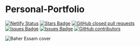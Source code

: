 # Personal-Portfolio

[![Netlify Status](https://api.netlify.com/api/v1/badges/adde94e6-335b-4571-bf3b-d1df9794364d/deploy-status)](https://app.netlify.com/sites/baher-essam/deploys)
<a href="https://github.com/Baher-essam/Personal-Portfolio/stargazers"><img src="https://img.shields.io/github/stars/Baher-essam/Personal-Portfolio" alt="Stars Badge"/></a>
<a href="https://github.com/Baher-essam/Personal-Portfolio/pulls"><img alt="GitHub closed pull requests" src="https://img.shields.io/github/issues-pr-closed/Baher-essam/Personal-Portfolio?color=red"></a>
<a href="https://github.com/Baher-essam/Personal-Portfolio/issues"><img src="https://img.shields.io/github/issues/Baher-essam/Personal-Portfolio" alt="Issues Badge"/></a>
<a href="https://github.com/Baher-essam/Personal-Portfolio/languages/count"><img src="https://img.shields.io/github/languages/count/Baher-essam/Personal-Portfolio" alt="Issues Badge"/></a>
<a href="https://github.com/Baher-essam/Personal-Portfolio/graphs/contributors"><img alt="GitHub contributors" src="https://img.shields.io/github/contributors/Baher-essam/Personal-Portfolio?color=2b9348"></a>



![Baher Essam cover](https://user-images.githubusercontent.com/44957599/110094258-4aebad80-7da4-11eb-8eea-16a0b87cdce7.png)
